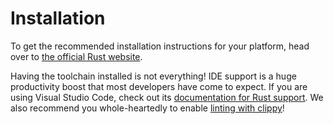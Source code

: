 # Installation

To get the recommended installation instructions for your platform,
head over to [the official Rust website].

Having the toolchain installed is not everything!
IDE support is a huge productivity boost that most developers have come to expect.
If you are using Visual Studio Code, check out its [documentation for Rust support][vscode].
We also recommend you whole-heartedly to enable [linting with clippy][vscode-linting]!

[the official Rust website]: https://www.rust-lang.org/tools/install
[vscode]: https://code.visualstudio.com/docs/languages/rust
[vscode-linting]: https://code.visualstudio.com/docs/languages/rust#_linting
